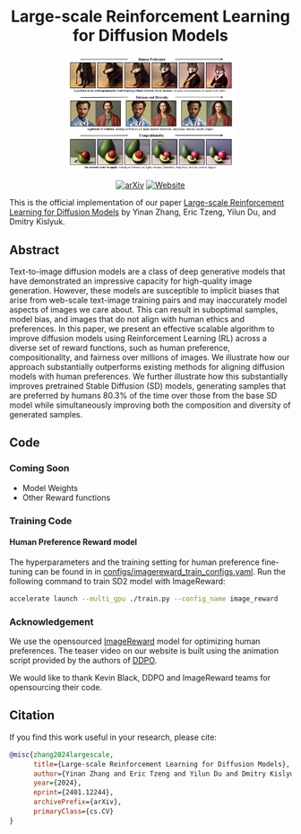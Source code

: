 <div align="center">

<!-- TITLE -->
# **Large-scale Reinforcement Learning for Diffusion Models**

<img src="https://github.com/pinterest/atg-research/blob/main/docs/rl-diffusion/static/rl_vis_progression/tasks_progression_teaser.png" width=60% height=60%>

[![arXiv](https://img.shields.io/badge/cs.LG-arXiv:2401.12244-b31b1b.svg)](https://arxiv.org/abs/2401.12244)
[![Website](https://img.shields.io/badge/🌎-Website-blue.svg)](https://pinterest.github.io/atg-research/rl-diffusion/)
</div>

This is the official implementation of our paper [Large-scale Reinforcement Learning for Diffusion Models](https://arxiv.org/abs/2401.12244) by Yinan Zhang, Eric Tzeng, Yilun Du, and Dmitry Kislyuk.


<!-- DESCRIPTION -->
## Abstract
Text-to-image diffusion models are a class of deep generative models that have demonstrated an impressive capacity for high-quality image generation. However, these models are susceptible to implicit biases that arise from web-scale text-image training pairs and may inaccurately model aspects of images we care about. This can result in suboptimal samples, model bias, and images that do not align with human ethics and preferences. In this paper, we present an effective scalable algorithm to improve diffusion models using Reinforcement Learning (RL) across a diverse set of reward functions, such as human preference, compositionality, and fairness over millions of images. We illustrate how our approach substantially outperforms existing methods for aligning diffusion models with human preferences. We further illustrate how this substantially improves pretrained Stable Diffusion (SD) models, generating samples that are preferred by humans 80.3% of the time over those from the base SD model while simultaneously improving both the composition and diversity of generated samples.

## Code

### Coming Soon
- Model Weights
- Other Reward functions


### Training Code


#### Human Preference Reward model
The hyperparameters and the training setting for human preference fine-tuning can be found in in [configs/imagereward_train_configs.yaml](https://github.com/pinterest/atg-research/blob/main/joint-rl-diffusion/configs/imagereward_train_configs.yaml). Run the following command to train SD2 model with ImageReward: 


```bash
accelerate launch --multi_gpu ./train.py --config_name image_reward
```


### Acknowledgement

We use the opensourced [ImageReward](https://github.com/THUDM/ImageReward/tree/main) model for optimizing human preferences. The teaser video on our website is built using the animation script provided by the authors of [DDPO](https://github.com/jannerm/ddpo).

We would like to thank Kevin Black, DDPO and ImageReward teams for opensourcing their code.


## Citation

If you find this work useful in your research, please cite:

```bibtex
@misc{zhang2024largescale,
      title={Large-scale Reinforcement Learning for Diffusion Models}, 
      author={Yinan Zhang and Eric Tzeng and Yilun Du and Dmitry Kislyuk},
      year={2024},
      eprint={2401.12244},
      archivePrefix={arXiv},
      primaryClass={cs.CV}
}
```



